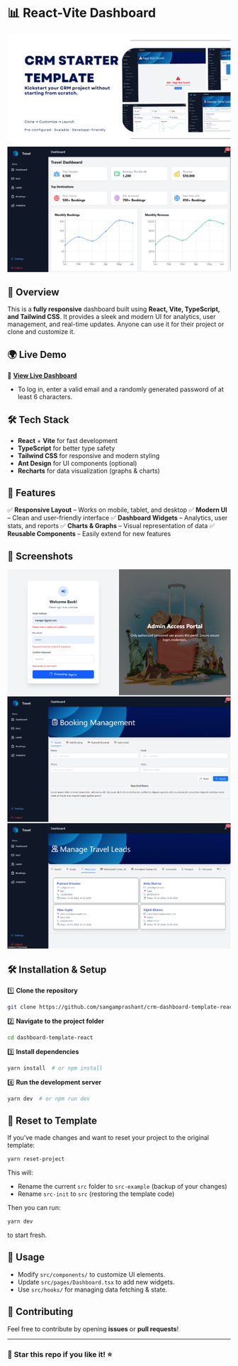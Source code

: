 # 📊 React-Vite Dashboard

![Dashboard Preview](./assets/0.png)
![Dashboard Preview](./assets/1.png)

## 🚀 Overview

This is a **fully responsive** dashboard built using **React, Vite, TypeScript, and Tailwind CSS**. It provides a sleek and modern UI for analytics, user management, and real-time updates. Anyone can use it for their project or clone and customize it.

## 🌍 Live Demo

🔗 **[View Live Dashboard](https://template.dashboard.techorbitals.in)**

* To log in, enter a valid email and a randomly generated password of at least 6 characters.

## 🛠 Tech Stack

* **React** + **Vite** for fast development
* **TypeScript** for better type safety
* **Tailwind CSS** for responsive and modern styling
* **Ant Design** for UI components (optional)
* **Recharts** for data visualization (graphs & charts)

## 🎨 Features

✅ **Responsive Layout** – Works on mobile, tablet, and desktop
✅ **Modern UI** – Clean and user-friendly interface
✅ **Dashboard Widgets** – Analytics, user stats, and reports
✅ **Charts & Graphs** – Visual representation of data
✅ **Reusable Components** – Easily extend for new features

## 📸 Screenshots

![Login Page](./assets/4.png)
![Dashboard Overview](./assets/3.png)
![User Profile View](./assets/2.png)

## 🛠 Installation & Setup

1️⃣ **Clone the repository**

```sh
git clone https://github.com/sangamprashant/crm-dashboard-template-react.git
```

2️⃣ **Navigate to the project folder**

```sh
cd dashboard-template-react
```

3️⃣ **Install dependencies**

```sh
yarn install  # or npm install
```

4️⃣ **Run the development server**

```sh
yarn dev  # or npm run dev
```

## 🔄 Reset to Template

If you’ve made changes and want to reset your project to the original template:

```sh
yarn reset-project
```

This will:

* Rename the current `src` folder to `src-example` (backup of your changes)
* Rename `src-init` to `src` (restoring the template code)

Then you can run:

```sh
yarn dev
```

to start fresh.

## 📌 Usage

* Modify `src/components/` to customize UI elements.
* Update `src/pages/Dashboard.tsx` to add new widgets.
* Use `src/hooks/` for managing data fetching & state.

## 📢 Contributing

Feel free to contribute by opening **issues** or **pull requests**!

---

### 🌟 **Star this repo if you like it!** ⭐